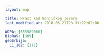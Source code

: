```yaml
---
layout: map

title: Hrast kod Banjičkog jezera
last_modified_at: 2018-05-21T23:31:22+02:00

WDPA: [555589060]
BioRaS: [309]
geoSrbija:
  L1_182: [111]
---
```

